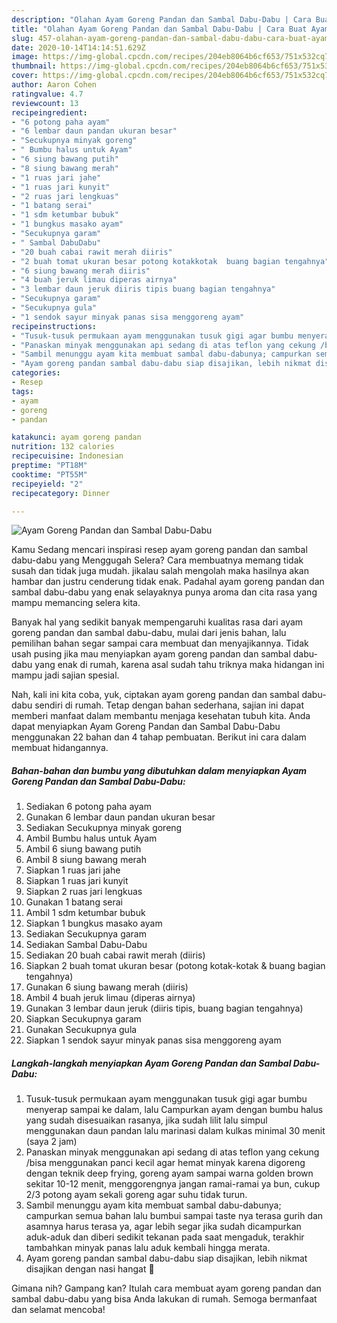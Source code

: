 ```yaml
---
description: "Olahan Ayam Goreng Pandan dan Sambal Dabu-Dabu | Cara Buat Ayam Goreng Pandan dan Sambal Dabu-Dabu Yang Enak Banget"
title: "Olahan Ayam Goreng Pandan dan Sambal Dabu-Dabu | Cara Buat Ayam Goreng Pandan dan Sambal Dabu-Dabu Yang Enak Banget"
slug: 457-olahan-ayam-goreng-pandan-dan-sambal-dabu-dabu-cara-buat-ayam-goreng-pandan-dan-sambal-dabu-dabu-yang-enak-banget
date: 2020-10-14T14:14:51.629Z
image: https://img-global.cpcdn.com/recipes/204eb8064b6cf653/751x532cq70/ayam-goreng-pandan-dan-sambal-dabu-dabu-foto-resep-utama.jpg
thumbnail: https://img-global.cpcdn.com/recipes/204eb8064b6cf653/751x532cq70/ayam-goreng-pandan-dan-sambal-dabu-dabu-foto-resep-utama.jpg
cover: https://img-global.cpcdn.com/recipes/204eb8064b6cf653/751x532cq70/ayam-goreng-pandan-dan-sambal-dabu-dabu-foto-resep-utama.jpg
author: Aaron Cohen
ratingvalue: 4.7
reviewcount: 13
recipeingredient:
- "6 potong paha ayam"
- "6 lembar daun pandan ukuran besar"
- "Secukupnya minyak goreng"
- " Bumbu halus untuk Ayam"
- "6 siung bawang putih"
- "8 siung bawang merah"
- "1 ruas jari jahe"
- "1 ruas jari kunyit"
- "2 ruas jari lengkuas"
- "1 batang serai"
- "1 sdm ketumbar bubuk"
- "1 bungkus masako ayam"
- "Secukupnya garam"
- " Sambal DabuDabu"
- "20 buah cabai rawit merah diiris"
- "2 buah tomat ukuran besar potong kotakkotak  buang bagian tengahnya"
- "6 siung bawang merah diiris"
- "4 buah jeruk limau diperas airnya"
- "3 lembar daun jeruk diiris tipis buang bagian tengahnya"
- "Secukupnya garam"
- "Secukupnya gula"
- "1 sendok sayur minyak panas sisa menggoreng ayam"
recipeinstructions:
- "Tusuk-tusuk permukaan ayam menggunakan tusuk gigi agar bumbu menyerap sampai ke dalam, lalu Campurkan ayam dengan bumbu halus yang sudah disesuaikan rasanya, jika sudah lilit lalu simpul menggunakan daun pandan lalu marinasi dalam kulkas minimal 30 menit (saya 2 jam)"
- "Panaskan minyak menggunakan api sedang di atas teflon yang cekung /bisa menggunakan panci kecil agar hemat minyak karena digoreng dengan teknik deep frying, goreng ayam sampai warna golden brown sekitar 10-12 menit, menggorengnya jangan ramai-ramai ya bun, cukup 2/3 potong ayam sekali goreng agar suhu tidak turun."
- "Sambil menunggu ayam kita membuat sambal dabu-dabunya; campurkan semua bahan lalu bumbui sampai taste nya terasa gurih dan asamnya harus terasa ya, agar lebih segar jika sudah dicampurkan aduk-aduk dan diberi sedikit tekanan pada saat mengaduk, terakhir tambahkan minyak panas lalu aduk kembali hingga merata."
- "Ayam goreng pandan sambal dabu-dabu siap disajikan, lebih nikmat disajikan dengan nasi hangat 🤗"
categories:
- Resep
tags:
- ayam
- goreng
- pandan

katakunci: ayam goreng pandan 
nutrition: 132 calories
recipecuisine: Indonesian
preptime: "PT18M"
cooktime: "PT55M"
recipeyield: "2"
recipecategory: Dinner

---
```



![Ayam Goreng Pandan dan Sambal Dabu-Dabu](https://img-global.cpcdn.com/recipes/204eb8064b6cf653/751x532cq70/ayam-goreng-pandan-dan-sambal-dabu-dabu-foto-resep-utama.jpg)

Kamu Sedang mencari inspirasi resep ayam goreng pandan dan sambal dabu-dabu yang Menggugah Selera? Cara membuatnya memang tidak susah dan tidak juga mudah. jikalau salah mengolah maka hasilnya akan hambar dan justru cenderung tidak enak. Padahal ayam goreng pandan dan sambal dabu-dabu yang enak selayaknya punya aroma dan cita rasa yang mampu memancing selera kita.



Banyak hal yang sedikit banyak mempengaruhi kualitas rasa dari ayam goreng pandan dan sambal dabu-dabu, mulai dari jenis bahan, lalu pemilihan bahan segar sampai cara membuat dan menyajikannya. Tidak usah pusing jika mau menyiapkan ayam goreng pandan dan sambal dabu-dabu yang enak di rumah, karena asal sudah tahu triknya maka hidangan ini mampu jadi sajian spesial.


Nah, kali ini kita coba, yuk, ciptakan ayam goreng pandan dan sambal dabu-dabu sendiri di rumah. Tetap dengan bahan sederhana, sajian ini dapat memberi manfaat dalam membantu menjaga kesehatan tubuh kita. Anda dapat menyiapkan Ayam Goreng Pandan dan Sambal Dabu-Dabu menggunakan 22 bahan dan 4 tahap pembuatan. Berikut ini cara dalam membuat hidangannya.

<!--inarticleads1-->

##### Bahan-bahan dan bumbu yang dibutuhkan dalam menyiapkan Ayam Goreng Pandan dan Sambal Dabu-Dabu:

1. Sediakan 6 potong paha ayam
1. Gunakan 6 lembar daun pandan ukuran besar
1. Sediakan Secukupnya minyak goreng
1. Ambil  Bumbu halus untuk Ayam
1. Ambil 6 siung bawang putih
1. Ambil 8 siung bawang merah
1. Siapkan 1 ruas jari jahe
1. Siapkan 1 ruas jari kunyit
1. Siapkan 2 ruas jari lengkuas
1. Gunakan 1 batang serai
1. Ambil 1 sdm ketumbar bubuk
1. Siapkan 1 bungkus masako ayam
1. Sediakan Secukupnya garam
1. Sediakan  Sambal Dabu-Dabu
1. Sediakan 20 buah cabai rawit merah (diiris)
1. Siapkan 2 buah tomat ukuran besar (potong kotak-kotak &amp; buang bagian tengahnya)
1. Gunakan 6 siung bawang merah (diiris)
1. Ambil 4 buah jeruk limau (diperas airnya)
1. Gunakan 3 lembar daun jeruk (diiris tipis, buang bagian tengahnya)
1. Siapkan Secukupnya garam
1. Gunakan Secukupnya gula
1. Siapkan 1 sendok sayur minyak panas sisa menggoreng ayam




<!--inarticleads2-->

##### Langkah-langkah menyiapkan Ayam Goreng Pandan dan Sambal Dabu-Dabu:

1. Tusuk-tusuk permukaan ayam menggunakan tusuk gigi agar bumbu menyerap sampai ke dalam, lalu Campurkan ayam dengan bumbu halus yang sudah disesuaikan rasanya, jika sudah lilit lalu simpul menggunakan daun pandan lalu marinasi dalam kulkas minimal 30 menit (saya 2 jam)
1. Panaskan minyak menggunakan api sedang di atas teflon yang cekung /bisa menggunakan panci kecil agar hemat minyak karena digoreng dengan teknik deep frying, goreng ayam sampai warna golden brown sekitar 10-12 menit, menggorengnya jangan ramai-ramai ya bun, cukup 2/3 potong ayam sekali goreng agar suhu tidak turun.
1. Sambil menunggu ayam kita membuat sambal dabu-dabunya; campurkan semua bahan lalu bumbui sampai taste nya terasa gurih dan asamnya harus terasa ya, agar lebih segar jika sudah dicampurkan aduk-aduk dan diberi sedikit tekanan pada saat mengaduk, terakhir tambahkan minyak panas lalu aduk kembali hingga merata.
1. Ayam goreng pandan sambal dabu-dabu siap disajikan, lebih nikmat disajikan dengan nasi hangat 🤗




Gimana nih? Gampang kan? Itulah cara membuat ayam goreng pandan dan sambal dabu-dabu yang bisa Anda lakukan di rumah. Semoga bermanfaat dan selamat mencoba!
